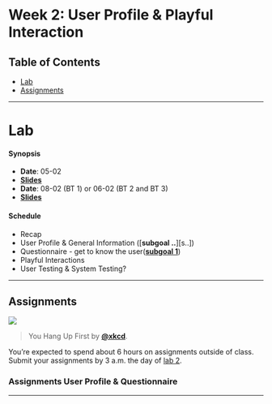 <!--lint disable no-html-->

# Week 2: User Profile & Playful Interaction

## Table of Contents

*   [Lab](#lab)
*   [Assignments](#assignments)

---

# Lab

#### Synopsis

*   **Date**: 05-02
*   [**Slides**][slides-lecture]
*   **Date**: 08-02 (BT 1) or 06-02 (BT 2 and BT 3)
*   [**Slides**][slides-lab]

#### Schedule

*   Recap
*   User Profile & General Information ([**subgoal ..**][s..])
*   Questionnaire - get to know the user([**subgoal 1**][s1])
*   Playful Interactions
*   User Testing & System Testing?

---

## Assignments

[![][comic-cover]][comic-link]

> You Hang Up First by [**@xkcd**][comic-author].

You’re expected to spend about 6 hours on assignments outside of class.
Submit your assignments by 3 a.m. the day of [lab 2][w2lab].

### Assignments User Profile & Questionnaire

---

[bugs]: readme.md#bugs

[inspiration-cover]: images/hackertyper.png

[inspiration-link]: http://hackertyper.net

[inspiration-author]: https://github.com/duiker101

[comic-cover]: https://imgs.xkcd.com/comics/science_valentine.png

[comic-link]: https://xkcd.com/701/

[comic-author]: https://xkcd.com

[refresh]: readme.md#resources-to-refresh-your-memory

[slides-lecture]: https://docs.google.com/presentation/d/1iozO2yIjCPoMztV8td0h1MEoM2O0VjmLzzMI0xfSTDg/edit?usp=sharing

[slides-lab]: https://docs.google.com/presentation/d/1FQrPU-T4j4xChCuUekXQPxs0DPYw-TRRTbV7IPJ9Tbk/edit?usp=sharing

[w2lab]: week-2.md#lab

[markup-cover]: images/note.jpg

[markup-cover-source]: https://unsplash.com/photos/Hb6uWq0i4MI

[markup-cover-author]: https://unsplash.com/@climatereality

[md-tutorial]: https://www.markdowntutorial.com

[markup-issue]: https://github.com/cmda-be/course-17-18/issues/new?title=Markup%20assignment&labels=week-1%2Cweek-1%3Amarkup

[run-cover]: images/run.jpg

[run-cover-source]: https://unsplash.com/photos/Zp-wTck-3Zw

[run-cover-author]: https://unsplash.com/@anniespratt

[run-issue]: https://github.com/cmda-be/course-17-18/issues/new?title=Run%20assignment&labels=week-1%2Cweek-1%3Arun

[try-git-cover]: images/try.jpg

[try-git-cover-source]: https://unsplash.com/photos/xceMsVvxcd4

[try-git-cover-author]: https://unsplash.com/@martinceralde

[try-git]: https://try.github.io

[try-git-issue]: https://github.com/cmda-be/course-17-18/issues/new?title=Try%20Git%20assignment&labels=week-1%2Cweek-1%3Atry-git

[octocat-cover]: images/octocat.jpg

[octocat-cover-source]: https://unsplash.com/photos/Bb_X4JgSqIM

[octocat-cover-author]: https://unsplash.com/@brina_blum

[octocat-intro-to-github]: https://services.github.com/on-demand/intro-to-github/

[octocat-github-cli]: https://services.github.com/on-demand/github-cli/

[octocat-issue]: https://github.com/cmda-be/course-17-18/issues/new?title=Octocat%20assignment&labels=week-1%2Cweek-1%3Aoctocat

[profile-cover]: images/profile.jpg

[profile-cover-source]: https://unsplash.com/photos/HFkTGu30w5E

[profile-cover-author]: https://unsplash.com/@oliver_photographer

[profile-issue]: https://github.com/cmda-be/course-17-18/issues/new?title=Profile%20assignment&labels=week-1%2Cweek-1%3Aprofile

[s1]: readme.md#subgoal-1

[s2]: readme.md#subgoal-2

[s3]: readme.md#subgoal-3

[s4]: readme.md#subgoal-4

[moodle-be]: https://moodle.cmd.hva.nl/course/view.php?id=431

[cowsay]: https://github.com/piuccio/cowsay
